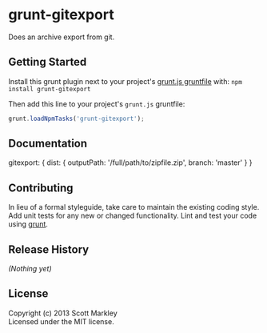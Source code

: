 # grunt-gitexport

Does an archive export from git.

## Getting Started
Install this grunt plugin next to your project's [grunt.js gruntfile][getting_started] with: `npm install grunt-gitexport`

Then add this line to your project's `grunt.js` gruntfile:

```javascript
grunt.loadNpmTasks('grunt-gitexport');
```

[grunt]: http://gruntjs.com/
[getting_started]: https://github.com/gruntjs/grunt/blob/master/docs/getting_started.md

## Documentation
gitexport: {
    dist: {
        outputPath: '/full/path/to/zipfile.zip',
        branch: 'master'
    }
}

## Contributing
In lieu of a formal styleguide, take care to maintain the existing coding style. Add unit tests for any new or changed functionality. Lint and test your code using [grunt][grunt].

## Release History
_(Nothing yet)_

## License
Copyright (c) 2013 Scott Markley  
Licensed under the MIT license.
